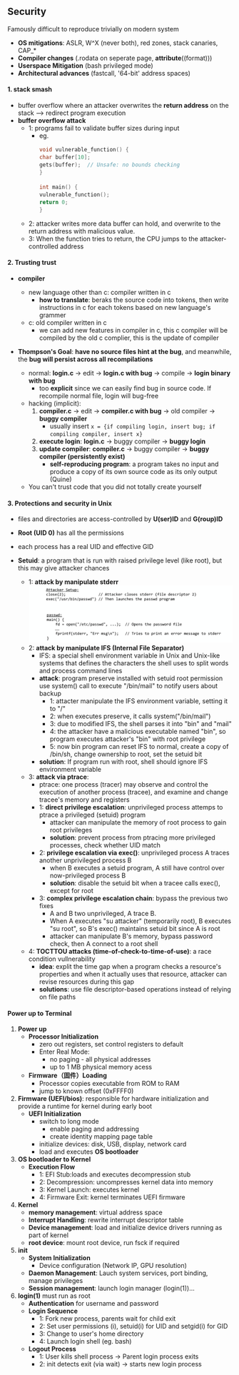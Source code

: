 ## Security

Famously difficult to reproduce trivially on modern system
- **OS mitigations**: ASLR, W^X (never both), red zones, stack canaries, CAP_*
- **Compiler changes** (.rodata on seperate page, __attribute__((format)))
- **Userspace Mitigation** (bash privileged mode)
- **Architectural advances** (fastcall, '64-bit' address spaces)

#### 1. stack smash
- buffer overflow where an attacker overwrites the **return address** on the stack --> redirect program execution
- **buffer overflow attack**
  - 1: programs fail to validate buffer sizes during input
    - eg. 
      ``` c
      void vulnerable_function() {
      char buffer[10];
      gets(buffer);  // Unsafe: no bounds checking
      }

      int main() {
      vulnerable_function();
      return 0;
      }
      ```
  - 2: attacker writes more data buffer can hold, and overwrite to the return address with malicious value. 
  - 3: When the function tries to return, the CPU jumps to the attacker-controlled address


#### 2. Trusting trust
- **compiler**
  - new language other than c: compiler written in c
    - **how to translate**: beraks the source code into tokens, then write instructions in c for each tokens based on new language's grammer
  - c: old compiler written in c
      - we can add new features in compiler in c, this c compiler will be compiled by the old c complier, this is the update of compiler

- **Thompson's Goal**: **have no source files hint at the bug**, and meanwhile, the **bug will persist across all recompilations**
    - normal: **login.c** -> edit -> **login.c with bug** -> compile -> **login binary with bug**
      - too **explicit** since we can easily find bug in source code. If recompile normal file, login will bug-free
    - hacking (implicit): 
      1. **compiler.c** -> edit -> **compiler.c with bug** -> old compiler -> **buggy compiler**
         - usually insert `x = {if compiling login, insert bug; if compiling compiler, insert x}`
      2. **execute login**: **login.c** -> buggy compiler -> **buggy login**
      3. **update compiler**: **compiler.c** -> buggy compiler -> **buggy compiler (persistently exist)**
          - **self-reproducing program**: a program takes no input and produce a copy of its own source code as its only output (Quine)
     - You can't trust code that you did not totally create yourself



#### 3. Protections and security in Unix
- files and directories are access-controlled by **U(ser)ID** and **G(roup)ID**
- **Root (UID 0)** has all the permissions
- each process has a real UID and effective GID

- **Setuid**: a program that is run with raised privilege level (like root), but this may give attacker chances
  - 1: **attack by manipulate stderr** ![alt text](image-102.png)
  - 2: **attack by manipulate IFS (Internal File Separator)**
    - IFS: a special shell environment variable in Unix and Unix-like systems that defines the characters the shell uses to split words and process command lines
    - **attack**: program preserve installed with setuid root permission use system() call to execute "/bin/mail" to notify users about backup
      - 1: attacter manipulate the IFS environment variable, setting it to "/"
      - 2: when executes preserve, it calls system("/bin/mail")
      - 3: due to modified IFS, the shell parses it into "bin" and "mail" 
      - 4: the attacker have a malicious executable named "bin", so program executes attacker's "bin" with root privilege
      - 5: now bin program can reset IFS to normal, create a copy of /bin/sh, change ownership to root, set the setuid bit
    - **solution**: If program run with root, shell should ignore IFS environment variable
  - 3: **attack via ptrace**: 
    - ptrace: one process (tracer) may observe and control the execution of another process (tracee), and examine and change tracee's memory and registers
    - 1: **direct privilege escalation**: unprivileged process attemps to ptrace a privileged (setuid) program
      - attacker can manipulate the memory of root process to gain root privileges
      - **solution**: prevent process from ptracing more privileged processes, check whether UID match
    - 2: **privilege escalation via exec()**: unprivileged process A traces another unprivileged process B
      - when B executes a setuid program, A still have control over now-privileged process B
      - **solution**: disable the setuid bit when a tracee calls exec(), except for root
    - 3: **complex privilege escalation chain**: bypass the previous two fixes
      - A and B two unprivileged, A trace B. 
      - When A executes "su attacker" (temporarily root), B executes "su root", so B's exec() maintains setuid bit since A is root
      - attacker can manipulate B's memory, bypass password check, then A connect to a root shell
  - 4: **TOCTTOU attacks (time-of-check-to-time-of-use)**: a race condition vullnerability
    - **idea**: explit the time gap when a program checks a resource's properties and when it actually uses that resource, attacker can revise resources during this gap
    - **solutions**: use file descriptor-based operations instead of relying on file paths



#### Power up to Terminal
1. **Power up**
   - **Processor Initialization**
     - zero out registers, set control registers to default
     - Enter Real Mode:
        - no paging - all physical addresses
        - up to 1 MB physical memory acess
    - **Firmware（固件）Loading**
      - Processor copies executable from ROM to RAM
      - jump to known offset (0xFFFF0)
2. **Firmware (UEFI/bios)**: responsible for hardware initialization and provide a runtime for kernel during early boot
   - **UEFI Initialization**
     - switch to long mode
       - enable paging and addressing
       - create identity mapping page table
     - initialize devices: disk, USB, display, network card
     - load and executes **OS bootloader**
3. **OS bootloader to Kernel**
   - **Execution Flow**
      - 1: EFI Stub:loads and executes decompression stub
      - 2: Decompression: uncompresses kernel data into memory
      - 3: Kernel Launch: executes kernel
      - 4: Firmware Exit: kernel terminates UEFI firmware
4. **Kernel**
   - **memory management**: virtual address space
   - **Interrupt Handling**: rewrite interrupt descriptor table
   - **Device management**: load and initialize device drivers running as part of kernel
   - **root device**: mount root device, run fsck if required
5. **init**
   - **System Initialization**
     - Device configuration (Network IP, GPU resolution)
   - **Daemon Management**: Lauch system services, port binding, manage privileges
   - **Session management**: launch login manager (login(1))...
6. **login(1)** must run as root
   - **Authentication** for username and password
   - **Login Sequence**
      - 1: Fork new process, parents wait for child exit
      - 2: Set user permissions (i), setuid(i) for UID and setgid(i) for GID
      - 3: Change to user's home directory
      - 4: Launch login shell (eg. bash)
    - **Logout Process**
      - 1: User kills shell process -> Parent login process exits
      - 2: init detects exit (via wait) -> starts new login process